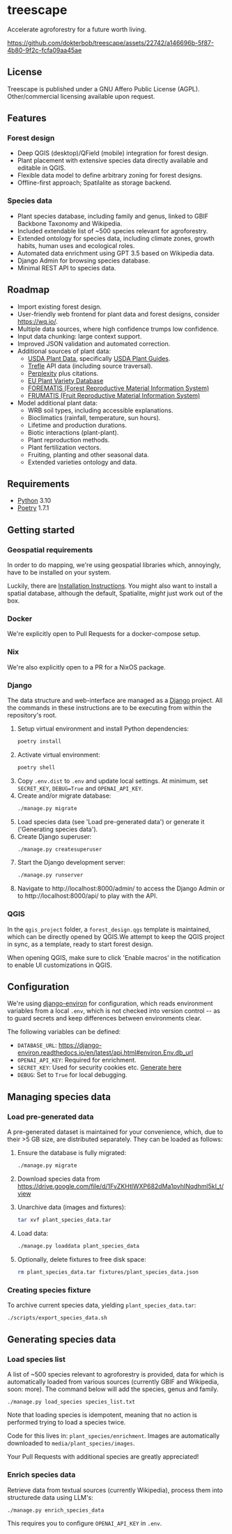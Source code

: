 # treescape
Accelerate agroforestry for a future worth living.

https://github.com/dokterbob/treescape/assets/22742/a146696b-5f87-4b80-9f2c-fcfa09aa45ae

## License
Treescape is published under a GNU Affero Public License (AGPL).
Other/commercial licensing available upon request.

## Features
### Forest design
* Deep QGIS (desktop)/QField (mobile) integration for forest design.
* Plant placement with extensive species data directly available and editable in QGIS.
* Flexible data model to define arbitrary zoning for forest designs.
* Offline-first approach; Spatilalite as storage backend.

### Species data
* Plant species database, including family and genus, linked to GBIF Backbone Taxonomy and Wikipedia.
* Included extendable list of ~500 species relevant for agroforestry.
* Extended ontology for species data, including climate zones, growth habits, human uses and ecological roles.
* Automated data enrichment using GPT 3.5 based on Wikipedia data.
* Django Admin for browsing species database.
* Minimal REST API to species data.

## Roadmap
* Import existing forest design.
* User-friendly web frontend for plant data and forest designs, consider https://wq.io/.
* Multiple data sources, where high confidence trumps low confidence.
* Input data chunking: large context support.
* Improved JSON validation and automated correction.
* Additional sources of plant data:
  - [USDA Plant Data](https://plants.usda.gov/home/plantProfile?symbol=ABLA), specifically [USDA Plant Guides](https://plants.usda.gov/DocumentLibrary/plantguide/doc/pg_abla.docx).
  - [Trefle](https://trefle.io/) API data (including source traversal).
  - [Perplexity](https://docs.perplexity.ai/docs/model-cards) plus citations.
  - [EU Plant Variety Database](https://ec.europa.eu/food/plant-variety-portal/)
  - [FOREMATIS (Forest Reproductive Material Information System)](https://ec.europa.eu/forematis/)
  - [FRUMATIS (Fruit Reproductive Material Information System)](https://ec.europa.eu/frumatis/)
* Model additional plant data:
  - WRB soil types, including accessible explanations.
  - Bioclimatics (rainfall, temperature, sun hours).
  - Lifetime and production durations.
  - Biotic interactions (plant-plant).
  - Plant reproduction methods.
  - Plant fertilization vectors.
  - Fruiting, planting and other seasonal data.
  - Extended varieties ontology and data.

## Requirements
* [Python](https://www.python.org/downloads/) 3.10
* [Poetry](https://python-poetry.org/) 1.7.1

## Getting started
### Geospatial requirements
In order to do mapping, we're using geospatial libraries which, annoyingly, have to be installed on your system.

Luckily, there are [Installation Instructions](https://docs.djangoproject.com/en/5.0/ref/contrib/gis/install/#geospatial-libraries). You might also want to install a spatial database, although the default, Spatialite, _might_ just work out of the box.

### Docker
We're explicitly open to Pull Requests for a docker-compose setup.

### Nix
We're also explicitly open to a PR for a NixOS package.

### Django
The data structure and web-interface are managed as a [Django](https://www.djangoproject.com/) project. All the commands in these instructions are to be executing from within the repository's root.

1. Setup virtual environment and install Python dependencies:
   ```sh
   poetry install
   ```
2. Activate virtual environment:
   ```sh
   poetry shell
   ```
3. Copy `.env.dist` to `.env` and update local settings. At minimum, set `SECRET_KEY`, `DEBUG=True` and `OPENAI_API_KEY`.
4. Create and/or migrate database:
   ```sh
   ./manage.py migrate
   ```
5. Load species data (see 'Load pre-generated data') or generate it ('Generating species data').
6. Create Django superuser:
   ```sh
   ./manage.py createsuperuser
   ```
7. Start the Django development server:
   ```sh
   ./manage.py runserver
   ```
8. Navigate to http://localhost:8000/admin/ to access the Django
   Admin or to http://localhost:8000/api/ to play with the API.

### QGIS
In the `qgis_project` folder, a `forest_design.qgs` template is maintained, which can be directly opened by QGIS.We attempt to keep the QGIS project in sync, as a template, ready to start forest design.

When opening QGIS, make sure to click 'Enable macros' in the notification to enable UI customizations in QGIS.

## Configuration
We're using [django-environ](https://django-environ.readthedocs.io/en/latest/index.html) for configuration, which reads environment variables from a local `.env`, which is not checked into version control -- as to guard secrets and keep differences between environments clear.

The following variables can be defined:
* `DATABASE_URL`: https://django-environ.readthedocs.io/en/latest/api.html#environ.Env.db_url
* `OPENAI_API_KEY`: Required for enrichment.
* `SECRET_KEY`: Used for security cookies etc. [Generate here](https://djecrety.ir/)
* `DEBUG`: Set to `True` for local debugging.


## Managing species data
### Load pre-generated data
A pre-generated dataset is maintained for your convenience, which, due to their >5 GB size, are distributed separately. They can be loaded as follows:

1. Ensure the database is fully migrated:
   ```sh
   ./manage.py migrate
   ```
2. Download species data from https://drive.google.com/file/d/1FvZKHtlWXP682dMa1pvhINqdhml5kI_t/view

3. Unarchive data (images and fixtures):
   ```sh
   tar xvf plant_species_data.tar
   ```
4. Load data:
   ```sh
   ./manage.py loaddata plant_species_data
   ```
5. Optionally, delete fixtures to free disk space:
   ```sh
   rm plant_species_data.tar fixtures/plant_species_data.json
   ```

### Creating species fixture
To archive current species data, yielding `plant_species_data.tar`:

```sh
./scripts/export_species_data.sh
```

## Generating species data
### Load species list
A list of ~500 species relevant to agroforestry is provided, data for which is automatically loaded from various sources (currently GBIF and Wikipedia, soon: more). The command below will add the species, genus and family.

`./manage.py load_species species_list.txt`

Note that loading species is idempotent, meaning that no action is performed trying to load a species twice.

Code for this lives in: `plant_species/enrichment`.
Images are automatically downloaded to `media/plant_species/images`.

Your Pull Requests with additional species are greatly appreciated!

### Enrich species data
Retrieve data from textual sources (currently Wikipedia), process them into structurede data using LLM's:

`./manage.py enrich_species_data`

This requires you to configure `OPENAI_API_KEY` in `.env`.
